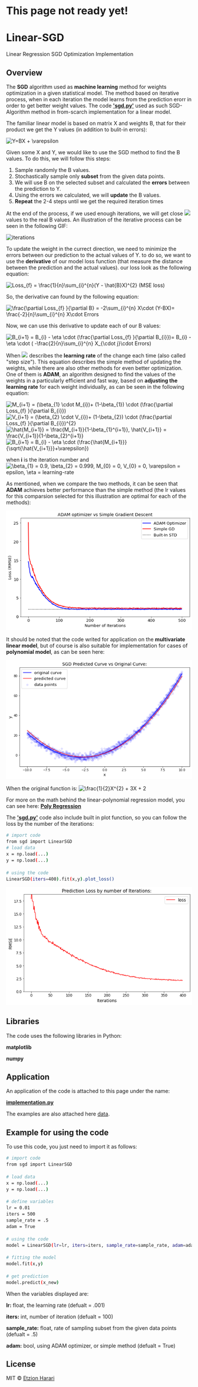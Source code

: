 # This page not ready yet!

# Linear-SGD
Linear Regression SGD Optimization Implementation

## Overview
The **SGD** algorithm used as **machine learning** method for weights optimization in a given statistical model. The method based on iterative process, when in each iteration the model learns from the prediction  erorr in order to get better weight values. The code [**'sgd.py'**](https://github.com/EtzionR/Linear-SGD/sgd.py) used as such SGD-Algorithm method in from-scarch implementation for a linear model.

The familiar linear model is based on matrix X and weights B, that for their product we get the Y values (in addition to bulit-in errors):

<img src="https://latex.codecogs.com/svg.image?Y=BX&space;&plus;&space;\varepsilon" title="Y=BX + \varepsilon" />

Given some X and Y, we would like to use the SGD method to find the B values. To do this, we will follow this steps:
1. Sample randomly the B values.
2. Stochastically sample only **subset** from the given data points.
3. We will use B on the selected subset and calculated the **errors** between the prediction to Y.
4. Using the errors we calculated, we will **update** the B values.
5. **Repeat** the 2-4 steps until we get the required iteration times

At the end of the process, if we used enough iterations, we will get close <img src="https://render.githubusercontent.com/render/math?math=\widehat{B}"> values to the real B values. An illustration of the iterative process can be seen in the following GIF:

![iterations](https://github.com/EtzionR/Linear-SGD/blob/main/pictures/iterations.gif)

To update the weight in the currect direction, we need to minimize the errors between our prediction to the actual values of Y. to do so, we want to use the **derivative** of our model loss function (that measure the distance between the prediction and the actual values). our loss look as the following equation:

<img src="https://latex.codecogs.com/svg.image?Loss_{f}&space;=&space;\frac{1}{n}\sum_{i}^{n}(Y&space;-&space;\hat{B}X)^{2}" title="Loss_{f} = \frac{1}{n}\sum_{i}^{n}(Y - \hat{B}X)^{2}" />  (MSE loss)

So, the derivative can found by the following equation:

<img src="https://latex.codecogs.com/svg.image?\frac{\partial&space;Loss_{f}&space;}{\partial&space;B}&space;=&space;\frac{-2}{n}\sum_{i}^{n}&space;X\cdot&space;(Y-BX)=&space;-2\sum_{i}^{n}&space;X\cdot&space;Errors" title="\frac{\partial Loss_{f} }{\partial B} = -2\sum_{i}^{n} X\cdot (Y-BX)= \frac{-2}{n}\sum_{i}^{n} X\cdot Errors" />

Now, we can use this derivative to update each of our B values:

<img src="https://latex.codecogs.com/svg.image?B_{i&plus;1}&space;=&space;B_{i}&space;-&space;\eta&space;\cdot&space;(\frac{\partial&space;Loss_{f}&space;}{\partial&space;B_{i}})=&space;B_{i}&space;-&space;\eta&space;\cdot&space;(&space;-\frac{2}{n}\sum_{i}^{n}&space;X_{\cdot&space;j}\cdot&space;Errors)" title="B_{i+1} = B_{i} - \eta \cdot (\frac{\partial Loss_{f} }{\partial B_{i}})= B_{i} - \eta \cdot ( -\frac{2}{n}\sum_{i}^{n} X_{\cdot j}\cdot Errors)" />

When <img src="https://render.githubusercontent.com/render/math?math=\eta"> describes the **learning rate** of the change each time (also called "step size"). This equation describes the simple method of updating the weights, while there are also other methods for even better optimization. One of them is **ADAM**, an algorithm designed to find the values of the weights in a particularly efficient and fast way, based on **adjusting the learning rate** for each weight individually, as can be seen in the following equation:

<img src="https://latex.codecogs.com/svg.image?M_{i&plus;1}&space;=&space;(\beta_{1}&space;\cdot&space;M_{i})&plus;&space;(1-\beta_{1})&space;\cdot&space;(\frac{\partial&space;Loss_{f}&space;}{\partial&space;B_{i}})" title="M_{i+1} = (\beta_{1} \cdot M_{i})+ (1-\beta_{1}) \cdot (\frac{\partial Loss_{f} }{\partial B_{i}})" />

<img src="https://latex.codecogs.com/svg.image?V_{i&plus;1}&space;=&space;(\beta_{2}&space;\cdot&space;V_{i})&plus;&space;(1-\beta_{2})&space;\cdot&space;(\frac{\partial&space;Loss_{f}&space;}{\partial&space;B_{i}})^{2}" title="V_{i+1} = (\beta_{2} \cdot V_{i})+ (1-\beta_{2}) \cdot (\frac{\partial Loss_{f} }{\partial B_{i}})^{2}" />

<img src="https://latex.codecogs.com/svg.image?\hat{M_{i+1}}&space;=&space;\frac{M_{i+1}}{1-\beta_{1}^{i+1}},&space;&space;&space;&space;&space;\hat{V_{i+1}}&space;=&space;\frac{V_{i+1}}{1-\beta_{2}^{i+1}}" title="\hat{M_{i+1}} = \frac{M_{i+1}}{1-\beta_{1}^{i+1}}, \hat{V_{i+1}} = \frac{V_{i+1}}{1-\beta_{2}^{i+1}}" />

<img src="https://latex.codecogs.com/svg.image?B_{i&plus;1}&space;=&space;B_{i}&space;-&space;\eta&space;\cdot&space;(\frac{\hat{M_{i&plus;1}}}{\sqrt{\hat{V_{i&plus;1}}}&plus;\varepsilon})" title="B_{i+1} = B_{i} - \eta \cdot (\frac{\hat{M_{i+1}}}{\sqrt{\hat{V_{i+1}}}+\varepsilon})" />

when **i** is the iteration number and <img src="https://latex.codecogs.com/svg.image?\beta_{1}&space;=&space;0.9,&space;\beta_{2}&space;=&space;0.999,&space;M_{0}&space;=&space;0,&space;V_{0}&space;=&space;0,&space;\varepsilon&space;=&space;epsilon,&space;\eta&space;=&space;learning-rate" title="\beta_{1} = 0.9, \beta_{2} = 0.999, M_{0} = 0, V_{0} = 0, \varepsilon = epsilon, \eta = learning-rate"/>

As mentioned, when we compare the two methods, it can be seen that **ADAM** achieves better performance than the simple method (the lr values for this comparsion selected for this illustration are optimal for each of the methods):

![compare](https://github.com/EtzionR/Linear-SGD/blob/main/pictures/adam_vs_simple.png)

It should be noted that the code writed for application on the **multivariate linear model**, but of course is also suitable for implementation for cases of **polynomial model**, as can be seen here:

![poly](https://github.com/EtzionR/Linear-SGD/blob/main/pictures/simple_predicted.png)

When the original function is: <img src="https://latex.codecogs.com/svg.image?\frac{1}{2}X^{2}&space;&plus;&space;3X&space;&plus;&space;2" title="\frac{1}{2}X^{2} + 3X + 2" />

For more on the math behind the linear-polynomial regression model, you can see here: [**Poly Regression**](https://github.com/EtzionR/Polynomial-Regression-Optimizer)

The [**'sgd.py'**](https://github.com/EtzionR/Linear-SGD/sgd.py) code also include built in plot function, so you can follow the loss by the number of the iterations:

``` sh
# import code
from sgd import LinearSGD
# load data
x = np.load(...)
y = np.load(...)

# using the code
LinearSGD(iters=400).fit(x,y).plot_loss()
```

![plot](https://github.com/EtzionR/Linear-SGD/blob/main/pictures/plot_loss.png)

## Libraries
The code uses the following libraries in Python:

**matplotlib**

**numpy**

## Application
An application of the code is attached to this page under the name: 

[**implementation.py**](https://github.com/EtzionR/Linear-SGD/blob/main/implementation.py)

The examples are also attached here [data](https://github.com/EtzionR/Linear-SGD/tree/main/examples).


## Example for using the code
To use this code, you just need to import it as follows:
``` sh
# import code
from sgd import LinearSGD

# load data
x = np.load(...)
y = np.load(...)

# define variables
lr = 0.01
iters = 500
sample_rate = .5
adam = True

# using the code
model = LinearSGD(lr=lr, iters=iters, sample_rate=sample_rate, adam=adam)

# fitting the model
model.fit(x,y)

# get prediction
model.predict(x_new)
```

When the variables displayed are:

**lr:** float, the learning rate  (defualt = .001)

**iters:** int, number of iteration  (defualt = 100)

**sample_rate:** float, rate of sampling subset from the given data points  (defualt = .5)

**adam:** bool, using ADAM optimizer, or simple method (defualt = True)

## License
MIT © [Etzion Harari](https://github.com/EtzionR)


